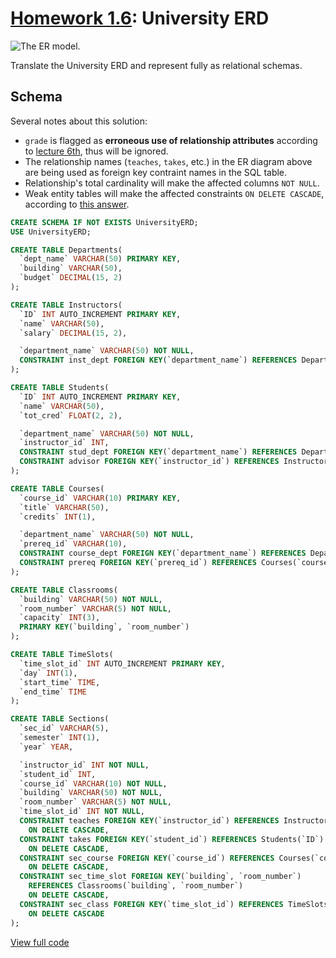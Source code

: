 # [Homework 1.6](https://github.com/hendraanggrian/IIT-CS425/raw/assets/assignments/homework1_6.pdf): University ERD

![The ER model.](https://github.com/hendraanggrian/IIT-CS425/raw/assets/images/homework1_6.png)

Translate the University ERD and represent fully as relational schemas.

## Schema

Several notes about this solution:

- `grade` is flagged as **erroneous use of relationship attributes** according
  to [lecture 6th](https://github.com/hendraanggrian/IIT-CS425/raw/assets/lecture6.pdf),
  thus will be ignored.
- The relationship names (`teaches`, `takes`, etc.) in the ER diagram above are
  being used as foreign key contraint names in the SQL table.
- Relationship's total cardinality will make the affected columns `NOT NULL`.
- Weak entity tables will make the affected constraints `ON DELETE CASCADE`,
  according to [this answer](https://stackoverflow.com/a/26448278/1567541/).

```sql
CREATE SCHEMA IF NOT EXISTS UniversityERD;
USE UniversityERD;

CREATE TABLE Departments(
  `dept_name` VARCHAR(50) PRIMARY KEY,
  `building` VARCHAR(50),
  `budget` DECIMAL(15, 2)
);

CREATE TABLE Instructors(
  `ID` INT AUTO_INCREMENT PRIMARY KEY,
  `name` VARCHAR(50),
  `salary` DECIMAL(15, 2),

  `department_name` VARCHAR(50) NOT NULL,
  CONSTRAINT inst_dept FOREIGN KEY(`department_name`) REFERENCES Departments(`dept_name`)
);

CREATE TABLE Students(
  `ID` INT AUTO_INCREMENT PRIMARY KEY,
  `name` VARCHAR(50),
  `tot_cred` FLOAT(2, 2),

  `department_name` VARCHAR(50) NOT NULL,
  `instructor_id` INT,
  CONSTRAINT stud_dept FOREIGN KEY(`department_name`) REFERENCES Departments(`dept_name`),
  CONSTRAINT advisor FOREIGN KEY(`instructor_id`) REFERENCES Instructors(`ID`)
);

CREATE TABLE Courses(
  `course_id` VARCHAR(10) PRIMARY KEY,
  `title` VARCHAR(50),
  `credits` INT(1),

  `department_name` VARCHAR(50) NOT NULL,
  `prereq_id` VARCHAR(10),
  CONSTRAINT course_dept FOREIGN KEY(`department_name`) REFERENCES Departments(`dept_name`),
  CONSTRAINT prereq FOREIGN KEY(`prereq_id`) REFERENCES Courses(`course_id`)
);

CREATE TABLE Classrooms(
  `building` VARCHAR(50) NOT NULL,
  `room_number` VARCHAR(5) NOT NULL,
  `capacity` INT(3),
  PRIMARY KEY(`building`, `room_number`)
);

CREATE TABLE TimeSlots(
  `time_slot_id` INT AUTO_INCREMENT PRIMARY KEY,
  `day` INT(1),
  `start_time` TIME,
  `end_time` TIME
);

CREATE TABLE Sections(
  `sec_id` VARCHAR(5),
  `semester` INT(1),
  `year` YEAR,

  `instructor_id` INT NOT NULL,
  `student_id` INT,
  `course_id` VARCHAR(10) NOT NULL,
  `building` VARCHAR(50) NOT NULL,
  `room_number` VARCHAR(5) NOT NULL,
  `time_slot_id` INT NOT NULL,
  CONSTRAINT teaches FOREIGN KEY(`instructor_id`) REFERENCES Instructors(`ID`)
    ON DELETE CASCADE,
  CONSTRAINT takes FOREIGN KEY(`student_id`) REFERENCES Students(`ID`)
    ON DELETE CASCADE,
  CONSTRAINT sec_course FOREIGN KEY(`course_id`) REFERENCES Courses(`course_id`)
    ON DELETE CASCADE,
  CONSTRAINT sec_time_slot FOREIGN KEY(`building`, `room_number`)
    REFERENCES Classrooms(`building`, `room_number`)
    ON DELETE CASCADE,
  CONSTRAINT sec_class FOREIGN KEY(`time_slot_id`) REFERENCES TimeSlots(`time_slot_id`)
    ON DELETE CASCADE
);
```

[View full code](https://github.com/hendraanggrian/IIT-CS425/blob/main/university-erd/initialize.sql)
